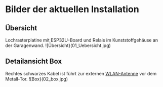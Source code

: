 # Bilder der aktuellen Installation
## Übersicht
Lochrasterplatine mit ESP32U-Board und Relais im Kunststoffgehäuse an der Garagenwand.
![Übersicht}(01_Uebersicht.jpg)

## Detailansicht Box
Rechtes schwarzes Kabel ist führt zur externen [WLAN-Antenne](https://www.youtube.com/watch?v=bs8hvXGJdhM) vor dem Metall-Tor.
![Box}(02_box.jpg)

